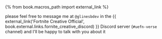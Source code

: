 {% from book.macros_path import external_link %}

please feel free to message me at `@glinesbdev` in the {{ external_link('Fortnite Creative Official', book.external.links.fornite_creative_discord) }} Discord server (`#uefn-verse` channel) and I'll be happy to talk with you about it
